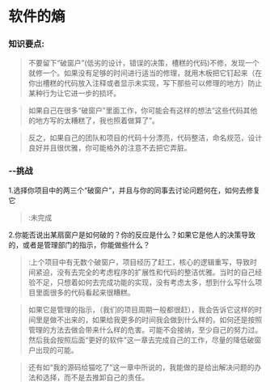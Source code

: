 # 软件的熵
### 知识要点:
> 不要留下“破窗户”(低劣的设计，错误的决策，槽糕的代码)不修，发现一个就修一个。如果没有足够的时间进行适当的修理，就用木板把它钉起来（在你出槽糕的代码放入注释或者显示未实现，写下那些可以修理的地方）防止某种行为让它进一步的损坏。

> 如果自己在很多“破窗户”里面工作，你可能会有这样的想法“这些代码其他的地方写的太糟糕了，我也照着做算了”。

> 反之，如果自己的团队和项目的代码十分漂亮，代码整洁，命名规范，设计良好并且很优雅，你可能格外的注意不去把它弄脏。

### --挑战
1.选择你项目中的两三个“破窗户”，并且与你的同事去讨论问题何在，如何去修复 它
> :未完成

2.你能否说出某扇窗户是如何破的？你的反应是什么？如果它是他人的决策导致的，或者是管理部门的指示，你能做些什么？
> :上个项目中有无数个破窗户，项目经历了赶工，核心的逻辑重写，导致时间紧迫，没有去完全的考虑程序的扩展性和代码的整洁优雅。当时的自己经验不足，只想着如何去完成功能的实现，没有考虑太多，想到什么写什么项目里面很多的代码看起来很糟糕。

>如果它是管理的指示，（我们的项目周期一般都很赶），我会告诉它这样的时间里是做不出来的，如果给我更多的时间我会做到什么样的，如何还是按照管理的方法去做会带来什么样的危害。可能不会接纳，至少自己的努力过。然后我会按照后面“更好的软件”这一章去完成自己的工作，尽量的降低破窗户出现的可能。

> 还有如“我的源码给猫吃了”这一章中所说的，我能做的是给出解决问题的办法和选择，而不是去推卸自己的责任。